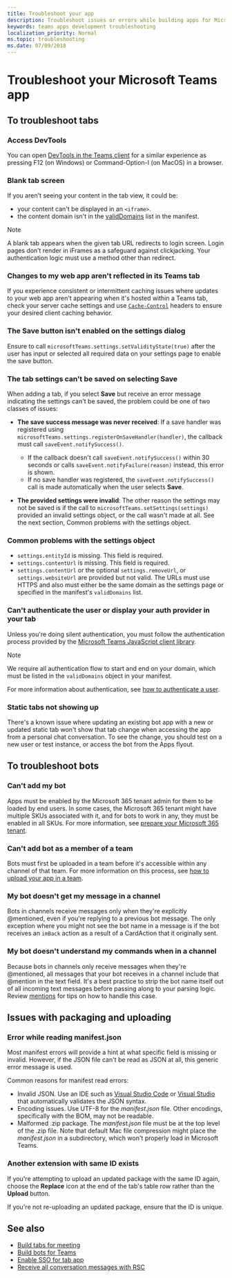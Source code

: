 ```yaml
---
title: Troubleshoot your app
description: Troubleshoot issues or errors while building apps for Microsoft Teams
keywords: teams apps development troubleshooting
localization_priority: Normal
ms.topic: troubleshooting
ms.date: 07/09/2018
---
```


# Troubleshoot your Microsoft Teams app

## To troubleshoot tabs

### Access DevTools

You can open [DevTools in the Teams client](~/tabs/how-to/developer-tools.md) for a similar experience as pressing F12 (on Windows) or Command-Option-I (on MacOS) in a browser.

### Blank tab screen

If you aren't seeing your content in the tab view, it could be:

* your content can't be displayed in an `<iframe>`.
* the content domain isn't in the [validDomains](~/resources/schema/manifest-schema.md#validdomains) list in the manifest.

> [!NOTE]
> A blank tab appears when the given tab URL redirects to login screen. Login pages don’t render in iFrames as a safeguard against clickjacking. Your authentication logic must use a method other than redirect.

### Changes to my web app aren't reflected in its Teams tab

If you experience consistent or intermittent caching issues where updates to your web app aren't appearing when it's hosted within a Teams tab, check your server cache settings and use [`Cache-Control`](https://developer.mozilla.org/en-US/docs/Web/HTTP/Headers/Cache-Control) headers to ensure your desired client caching behavior.

### The Save button isn't enabled on the settings dialog

Ensure to call `microsoftTeams.settings.setValidityState(true)` after the user has input or selected all required data on your settings page to enable the save button.

### The tab settings can't be saved on selecting Save

When adding a tab, if you select **Save** but receive an error message indicating the settings can't be saved, the problem could be one of two classes of issues:

* **The save success message was never received**: If a save handler was registered using `microsoftTeams.settings.registerOnSaveHandler(handler)`, the callback must call `saveEvent.notifySuccess()`.

  * If the callback doesn't call `saveEvent.notifySuccess()` within 30 seconds or calls `saveEvent.notifyFailure(reason)` instead, this error is shown.
  * If no save handler was registered, the `saveEvent.notifySuccess()` call is made automatically when the user selects **Save**.

* **The provided settings were invalid**: The other reason the settings may not be saved is if the call to `microsoftTeams.setSettings(settings)` provided an invalid settings object, or the call wasn't made at all. See the next section, Common problems with the settings object.

### Common problems with the settings object

* `settings.entityId` is missing. This field is required.
* `settings.contentUrl` is missing. This field is required.
* `settings.contentUrl` or the optional `settings.removeUrl`, or `settings.websiteUrl` are provided but not valid. The URLs must use HTTPS and also must either be the same domain as the settings page or specified in the manifest's `validDomains` list.

### Can't authenticate the user or display your auth provider in your tab

Unless you're doing silent authentication, you must follow the authentication process provided by the [Microsoft Teams JavaScript client library](/javascript/api/overview/msteams-client).

> [!NOTE]
> We require all authentication flow to start and end on your domain, which must be listed in the `validDomains` object in your manifest.

For more information about authentication, see [how to authenticate a user](~/concepts/authentication/authentication.md).

### Static tabs not showing up

There's a known issue where updating an existing bot app with a new or updated static tab won't show that tab change when accessing the app from a personal chat conversation.  To see the change, you should test on a new user or test instance, or access the bot from the Apps flyout.

## To troubleshoot bots

### Can't add my bot

Apps must be enabled by the Microsoft 365 tenant admin for them to be loaded by end users. In some cases, the Microsoft 365 tenant might have multiple SKUs associated with it, and for bots to work in any, they must be enabled in all SKUs. For more information, see [prepare your Microsoft 365 tenant](~/concepts/build-and-test/prepare-your-o365-tenant.md).

### Can't add bot as a member of a team

Bots must first be uploaded in a team before it's accessible within any channel of that team. For more information on this process, see [how to upload your app in a team](~/concepts/deploy-and-publish/apps-upload.md).

### My bot doesn't get my message in a channel

Bots in channels receive messages only when they're explicitly @mentioned, even if you're replying to a previous bot message. The only exception where you might not see the bot name in a message is if the bot receives an `imBack` action as a result of a CardAction that it originally sent.

### My bot doesn't understand my commands when in a channel

Because bots in channels only receive messages when they're @mentioned, all messages that your bot receives in a channel include that @mention in the text field. It's a best practice to strip the bot name itself out of all incoming text messages before passing along to your parsing logic. Review [mentions](../bots/how-to/conversations/channel-and-group-conversations.md#work-with-mentions) for tips on how to handle this case.

## Issues with packaging and uploading

### Error while reading manifest.json

Most  manifest errors will provide a hint at what specific field is missing or invalid. However, if the JSON file can't be read as JSON at all, this generic error message is used.

Common reasons for manifest read errors:

* Invalid JSON. Use an IDE such as [Visual Studio Code](https://code.visualstudio.com) or [Visual Studio](https://www.visualstudio.com/vs/) that automatically validates the JSON syntax.
* Encoding issues. Use UTF-8 for the *manifest.json* file. Other encodings, specifically with the BOM, may not be readable.
* Malformed .zip package. The *manifest.json* file must be at the top level of the .zip file. Note that default Mac file compression might place the *manifest.json* in a subdirectory, which won't properly load in Microsoft Teams.

### Another extension with same ID exists

If you're attempting to upload an updated package with the same ID again, choose the **Replace** icon at the end of the tab's table row rather than the **Upload** button.

If you're not re-uploading an updated package, ensure that the ID is unique.

## See also

* [Build tabs for meeting](../apps-in-teams-meetings/build-tabs-for-meeting.md)
* [Build bots for Teams](../bots/what-are-bots.md)
* [Enable SSO for tab app](../tabs/how-to/authentication/tab-sso-overview.md)
* [Receive all conversation messages with RSC](../bots/how-to/conversations/channel-messages-with-rsc.md)
